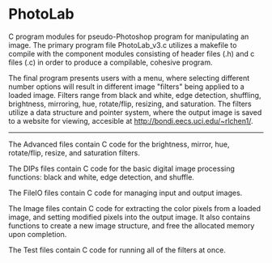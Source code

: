 # PhotoLab
C program modules for pseudo-Photoshop program for manipulating an image.
The primary program file PhotoLab_v3.c utilizes a makefile to compile with the component modules consisting of header files (.h) and c files (.c) in order to produce a compilable, cohesive program. 

The final program presents users with a menu, where selecting different number options will result in different image "filters" being 
applied to a loaded image. Filters range from black and white, edge detection, shuffling, brightness, mirroring, hue, rotate/flip, resizing, and saturation. The filters utilize a data structure and pointer system, where the output image is saved to a website for viewing, accesible at http://bondi.eecs.uci.edu/~rlchen1/. 

------------------------------------------------------------------------------------------------------------------------------------------

The Advanced files contain C code for the brightness, mirror, hue, rotate/flip, resize, and saturation filters.

The DIPs files contain C code for the basic digital image processing functions: black and white, edge detection, and shuffle.

The FileIO files contain C code for managing input and output images.

The Image files contain C code for extracting the color pixels from a loaded image, and setting modified pixels into the output image. It also contains functions to create a new image structure, and free the allocated memory upon completion.

The Test files contain C code for running all of the filters at once. 
